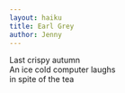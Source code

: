 ```yaml
---
layout: haiku
title: Earl Grey
author: Jenny
---
```


Last crispy autumn <br>
An ice cold computer laughs <br>
in spite of the tea <br>